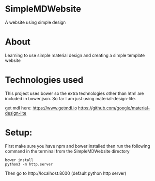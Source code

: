 # SimpleMDWebsite
A website using simple design

# About
Learning to use simple material design and creating a simple template website

# Technologies used
This project uses bower so the extra technologies other than html are included in bower.json. So far I am just using material-design-lite.

get mdl here:
https://www.getmdl.io
https://github.com/google/material-design-lite

# Setup:
First make sure you have npm and bower installed then run the following command in the terminal from the SimpleMDWebsite directory
```
bower install
python3 -m http.server
```

Then go to http://localhost:8000 (default python http server)
